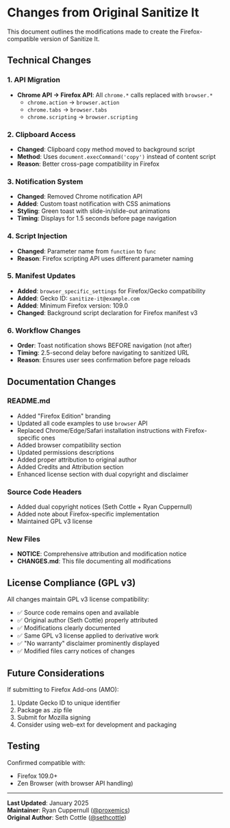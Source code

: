 # Changes from Original Sanitize It

This document outlines the modifications made to create the Firefox-compatible version of Sanitize It.

## Technical Changes

### 1. API Migration
- **Chrome API → Firefox API**: All `chrome.*` calls replaced with `browser.*`
  - `chrome.action` → `browser.action`
  - `chrome.tabs` → `browser.tabs`
  - `chrome.scripting` → `browser.scripting`

### 2. Clipboard Access
- **Changed**: Clipboard copy method moved to background script
- **Method**: Uses `document.execCommand('copy')` instead of content script
- **Reason**: Better cross-page compatibility in Firefox

### 3. Notification System
- **Changed**: Removed Chrome notification API
- **Added**: Custom toast notification with CSS animations
- **Styling**: Green toast with slide-in/slide-out animations
- **Timing**: Displays for 1.5 seconds before page navigation

### 4. Script Injection
- **Changed**: Parameter name from `function` to `func`
- **Reason**: Firefox scripting API uses different parameter naming

### 5. Manifest Updates
- **Added**: `browser_specific_settings` for Firefox/Gecko compatibility
- **Added**: Gecko ID: `sanitize-it@example.com`
- **Added**: Minimum Firefox version: 109.0
- **Changed**: Background script declaration for Firefox manifest v3

### 6. Workflow Changes
- **Order**: Toast notification shows BEFORE navigation (not after)
- **Timing**: 2.5-second delay before navigating to sanitized URL
- **Reason**: Ensures user sees confirmation before page reloads

## Documentation Changes

### README.md
- Added "Firefox Edition" branding
- Updated all code examples to use `browser` API
- Replaced Chrome/Edge/Safari installation instructions with Firefox-specific ones
- Added browser compatibility section
- Updated permissions descriptions
- Added proper attribution to original author
- Added Credits and Attribution section
- Enhanced license section with dual copyright and disclaimer

### Source Code Headers
- Added dual copyright notices (Seth Cottle + Ryan Cuppernull)
- Added note about Firefox-specific implementation
- Maintained GPL v3 license

### New Files
- **NOTICE**: Comprehensive attribution and modification notice
- **CHANGES.md**: This file documenting all modifications

## License Compliance (GPL v3)

All changes maintain GPL v3 license compatibility:
- ✅ Source code remains open and available
- ✅ Original author (Seth Cottle) properly attributed
- ✅ Modifications clearly documented
- ✅ Same GPL v3 license applied to derivative work
- ✅ "No warranty" disclaimer prominently displayed
- ✅ Modified files carry notices of changes

## Future Considerations

If submitting to Firefox Add-ons (AMO):
1. Update Gecko ID to unique identifier
2. Package as .zip file
3. Submit for Mozilla signing
4. Consider using web-ext for development and packaging

## Testing

Confirmed compatible with:
- Firefox 109.0+
- Zen Browser (with browser API handling)

---

**Last Updated**: January 2025  
**Maintainer**: Ryan Cuppernull ([@proxemics](https://github.com/proxemics))  
**Original Author**: Seth Cottle ([@sethcottle](https://github.com/sethcottle))

